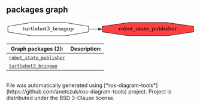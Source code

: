 <!--
File was automatically generated using 'ros-diagram-tools' project.
Project is distributed under the BSD 3-Clause license.
-->

## packages graph

[![robot_state_publisher](robot_state_publisher.png "robot_state_publisher")](robot_state_publisher.png)

| Graph packages (2): | Description: |
| ----------------------------------- | ------------ |
| [`robot_state_publisher`](robot_state_publisher.html) |  |
| [`turtlebot3_bringup`](turtlebot3_bringup.html) |  |


</br>
File was automatically generated using [*ros-diagram-tools*](https://github.com/anetczuk/ros-diagram-tools) project.
Project is distributed under the BSD 3-Clause license.
